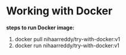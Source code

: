 # Working with Docker

**steps to run Docker image:**
1) docker pull nihaarreddy/try-with-docker:v1
2) docker run nihaarreddy/try-with-docker:v1
